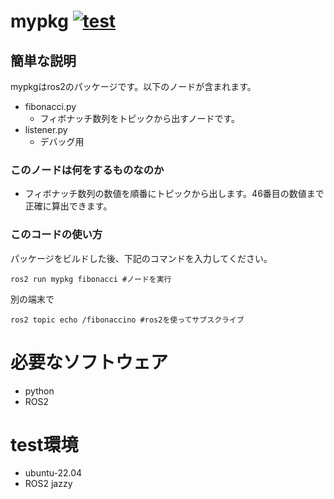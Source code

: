 # mypkg [![test](https://github.com/kiyo911/mypkg/actions/workflows/test.yml/badge.svg)](https://github.com/kiyo911/mypkg/actions/workflows/test.yml)

## 簡単な説明
mypkgはros2のパッケージです。以下のノードが含まれます。
- fibonacci.py
  - フィボナッチ数列をトピックから出すノードです。
- listener.py
  - デバッグ用


### このノードは何をするものなのか
- フィボナッチ数列の数値を順番にトピックから出します。46番目の数値まで正確に算出できます。

### このコードの使い方
パッケージをビルドした後、下記のコマンドを入力してください。

```
ros2 run mypkg fibonacci #ノードを実行
```

別の端末で

```
ros2 topic echo /fibonaccino #ros2を使ってサブスクライブ
```

# 必要なソフトウェア
- python
- ROS2

# test環境
- ubuntu-22.04
- ROS2 jazzy

###
